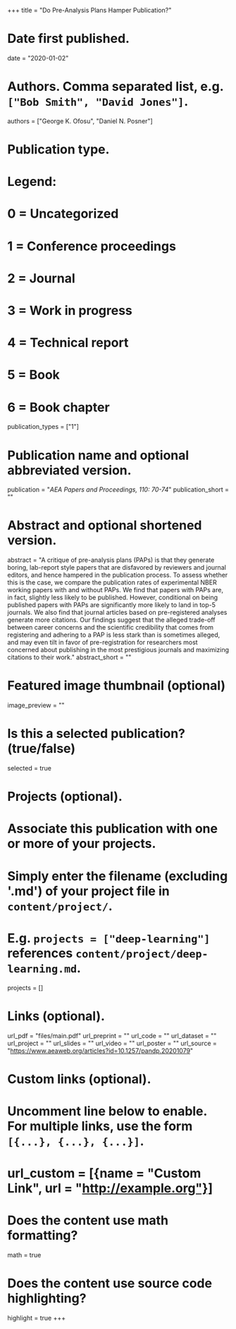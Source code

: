 +++
title = "Do Pre-Analysis Plans Hamper Publication?"

# Date first published.
date = "2020-01-02"

# Authors. Comma separated list, e.g. `["Bob Smith", "David Jones"]`.
authors = ["George K. Ofosu", "Daniel N. Posner"]

# Publication type.
# Legend:
# 0 = Uncategorized
# 1 = Conference proceedings
# 2 = Journal
# 3 = Work in progress
# 4 = Technical report
# 5 = Book
# 6 = Book chapter
publication_types = ["1"]

# Publication name and optional abbreviated version.
publication = "*AEA Papers and Proceedings, 110: 70-74*"
publication_short = ""

# Abstract and optional shortened version.

abstract = "A critique of pre-analysis plans (PAPs) is that they generate boring, lab-report style papers that are disfavored by reviewers and journal editors, and hence hampered in the publication process. To assess whether this is the case, we compare the publication rates of experimental NBER working papers with and without PAPs. We find that papers with PAPs are, in fact, slightly less likely to be published. However, conditional on being published papers with PAPs are significantly more likely to land in top-5 journals. We also find that journal articles based on pre-registered analyses generate more citations. Our findings suggest that the alleged trade-off between career concerns and the scientific credibility that comes from registering and adhering to a PAP is less stark than is sometimes alleged, and may even tilt in favor of pre-registration for researchers most concerned about publishing in the most prestigious journals and maximizing citations to their work."
abstract_short = ""

# Featured image thumbnail (optional)
image_preview = ""

# Is this a selected publication? (true/false)
selected = true

# Projects (optional).
#   Associate this publication with one or more of your projects.
#   Simply enter the filename (excluding '.md') of your project file in `content/project/`.
#   E.g. `projects = ["deep-learning"]` references `content/project/deep-learning.md`.
projects = []

# Links (optional).
url_pdf = "files/main.pdf"
url_preprint = ""
url_code = ""
url_dataset = ""
url_project = ""
url_slides = ""
url_video = ""
url_poster = ""
url_source = "https://www.aeaweb.org/articles?id=10.1257/pandp.20201079"

# Custom links (optional).
#   Uncomment line below to enable. For multiple links, use the form `[{...}, {...}, {...}]`.
# url_custom = [{name = "Custom Link", url = "http://example.org"}]

# Does the content use math formatting?
math = true

# Does the content use source code highlighting?
highlight = true
+++

